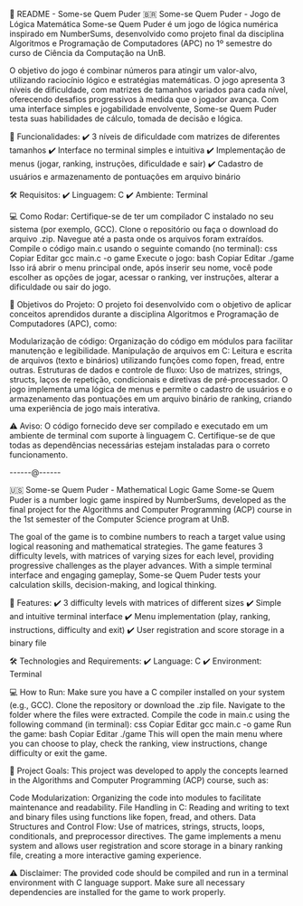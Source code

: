 📌 README - Some-se Quem Puder
🇧🇷 Some-se Quem Puder - Jogo de Lógica Matemática
Some-se Quem Puder é um jogo de lógica numérica inspirado em NumberSums, desenvolvido como projeto final da disciplina Algoritmos e Programação de Computadores (APC) no 1º semestre do curso de Ciência da Computação na UnB.

O objetivo do jogo é combinar números para atingir um valor-alvo, utilizando raciocínio lógico e estratégias matemáticas. O jogo apresenta 3 níveis de dificuldade, com matrizes de tamanhos variados para cada nível, oferecendo desafios progressivos à medida que o jogador avança. Com uma interface simples e jogabilidade envolvente, Some-se Quem Puder testa suas habilidades de cálculo, tomada de decisão e lógica.

🎯 Funcionalidades:
✔️ 3 níveis de dificuldade com matrizes de diferentes tamanhos
✔️ Interface no terminal simples e intuitiva
✔️ Implementação de menus (jogar, ranking, instruções, dificuldade e sair)
✔️ Cadastro de usuários e armazenamento de pontuações em arquivo binário

🛠️ Requisitos:
✔️ Linguagem: C
✔️ Ambiente: Terminal 

💻 Como Rodar:
Certifique-se de ter um compilador C instalado no seu sistema (por exemplo, GCC).
Clone o repositório ou faça o download do arquivo .zip.
Navegue até a pasta onde os arquivos foram extraídos.
Compile o código main.c usando o seguinte comando (no terminal):
css
Copiar
Editar
gcc main.c -o game
Execute o jogo:
bash
Copiar
Editar
./game
Isso irá abrir o menu principal onde, após inserir seu nome, você pode escolher as opções de jogar, acessar o ranking, ver instruções, alterar a dificuldade ou sair do jogo.

🔧 Objetivos do Projeto:
O projeto foi desenvolvido com o objetivo de aplicar conceitos aprendidos durante a disciplina Algoritmos e Programação de Computadores (APC), como:

Modularização de código: Organização do código em módulos para facilitar manutenção e legibilidade.
Manipulação de arquivos em C: Leitura e escrita de arquivos (texto e binários) utilizando funções como fopen, fread, entre outras.
Estruturas de dados e controle de fluxo: Uso de matrizes, strings, structs, laços de repetição, condicionais e diretivas de pré-processador.
O jogo implementa uma lógica de menus e permite o cadastro de usuários e o armazenamento das pontuações em um arquivo binário de ranking, criando uma experiência de jogo mais interativa.

⚠️ Aviso:
O código fornecido deve ser compilado e executado em um ambiente de terminal com suporte à linguagem C. Certifique-se de que todas as dependências necessárias estejam instaladas para o correto funcionamento.

------@------

🇺🇸 Some-se Quem Puder - Mathematical Logic Game
Some-se Quem Puder is a number logic game inspired by NumberSums, developed as the final project for the Algorithms and Computer Programming (ACP) course in the 1st semester of the Computer Science program at UnB.

The goal of the game is to combine numbers to reach a target value using logical reasoning and mathematical strategies. The game features 3 difficulty levels, with matrices of varying sizes for each level, providing progressive challenges as the player advances. With a simple terminal interface and engaging gameplay, Some-se Quem Puder tests your calculation skills, decision-making, and logical thinking.

🎯 Features:
✔️ 3 difficulty levels with matrices of different sizes
✔️ Simple and intuitive terminal interface
✔️ Menu implementation (play, ranking, instructions, difficulty and exit)
✔️ User registration and score storage in a binary file


🛠️ Technologies and Requirements:
✔️ Language: C
✔️ Environment: Terminal

💻 How to Run:
Make sure you have a C compiler installed on your system (e.g., GCC).
Clone the repository or download the .zip file.
Navigate to the folder where the files were extracted.
Compile the code in main.c using the following command (in terminal):
css
Copiar
Editar
gcc main.c -o game
Run the game:
bash
Copiar
Editar
./game
This will open the main menu where you can choose to play, check the ranking, view instructions, change difficulty or exit the game.

🔧 Project Goals:
This project was developed to apply the concepts learned in the Algorithms and Computer Programming (ACP) course, such as:

Code Modularization: Organizing the code into modules to facilitate maintenance and readability.
File Handling in C: Reading and writing to text and binary files using functions like fopen, fread, and others.
Data Structures and Control Flow: Use of matrices, strings, structs, loops, conditionals, and preprocessor directives.
The game implements a menu system and allows user registration and score storage in a binary ranking file, creating a more interactive gaming experience.

⚠️ Disclaimer:
The provided code should be compiled and run in a terminal environment with C language support. Make sure all necessary dependencies are installed for the game to work properly.
